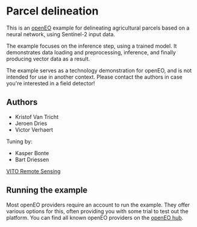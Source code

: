 # Parcel delineation
This is an [openEO](https://openeo.org/) example for delineating agricultural parcels based on a neural network, using Sentinel-2 input data.

The example focuses on the inference step, using a trained model. It demonstrates data loading and preprocessing, 
inference, and finally producing vector data as a result.

The example serves as a technology demonstration for openEO, and is not intended for use in another context. 
Please contact the authors in case you're interested in a field detector!

## Authors

- Kristof Van Tricht
- Jeroen Dries
- Victor Verhaert

Tuning by:
- Kasper Bonte
- Bart Driessen

[VITO Remote Sensing](https://remotesensing.vito.be)

## Running the example

Most openEO providers require an account to run the example. They offer various options for this, often providing you with some trial to test out the platform.
You can find all known openEO providers on the [openEO hub](https://hub.openeo.org/).

